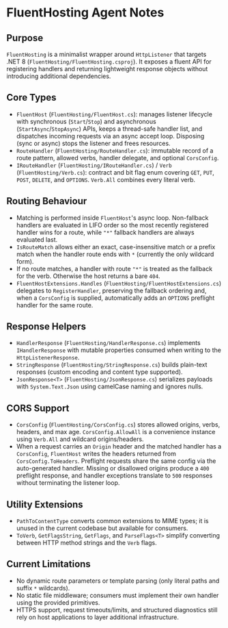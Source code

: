 # FluentHosting Agent Notes

## Purpose
`FluentHosting` is a minimalist wrapper around `HttpListener` that targets .NET 8 (`FluentHosting/FluentHosting.csproj`). It exposes a fluent API for registering handlers and returning lightweight response objects without introducing additional dependencies.

## Core Types
- `FluentHost` (`FluentHosting/FluentHost.cs`): manages listener lifecycle with synchronous (`Start`/`Stop`) and asynchronous (`StartAsync`/`StopAsync`) APIs, keeps a thread-safe handler list, and dispatches incoming requests via an async accept loop. Disposing (sync or async) stops the listener and frees resources.
- `RouteHandler` (`FluentHosting/RouteHandler.cs`): immutable record of a route pattern, allowed verbs, handler delegate, and optional `CorsConfig`.
- `IRouteHandler` (`FluentHosting/IRouteHandler.cs`) / `Verb` (`FluentHosting/Verb.cs`): contract and bit flag enum covering `GET`, `PUT`, `POST`, `DELETE`, and `OPTIONS`. `Verb.All` combines every literal verb.

## Routing Behaviour
- Matching is performed inside `FluentHost`'s async loop. Non-fallback handlers are evaluated in LIFO order so the most recently registered handler wins for a route, while `"*"` fallback handlers are always evaluated last.
- `IsRouteMatch` allows either an exact, case-insensitive match or a prefix match when the handler route ends with `*` (currently the only wildcard form).
- If no route matches, a handler with route `"*"` is treated as the fallback for the verb. Otherwise the host returns a bare `404`.
- `FluentHostExtensions.Handles` (`FluentHosting/FluentHostExtensions.cs`) delegates to `RegisterHandler`, preserving the fallback ordering and, when a `CorsConfig` is supplied, automatically adds an `OPTIONS` preflight handler for the same route.

## Response Helpers
- `HandlerResponse` (`FluentHosting/HandlerResponse.cs`) implements `IHandlerResponse` with mutable properties consumed when writing to the `HttpListenerResponse`.
- `StringResponse` (`FluentHosting/StringResponse.cs`) builds plain-text responses (custom encoding and content type supported).
- `JsonResponse<T>` (`FluentHosting/JsonResponse.cs`) serializes payloads with `System.Text.Json` using camelCase naming and ignores nulls.

## CORS Support
- `CorsConfig` (`FluentHosting/CorsConfig.cs`) stores allowed origins, verbs, headers, and max age. `CorsConfig.AllowAll` is a convenience instance using `Verb.All` and wildcard origins/headers.
- When a request carries an `Origin` header and the matched handler has a `CorsConfig`, `FluentHost` writes the headers returned from `CorsConfig.ToHeaders`. Preflight requests share the same config via the auto-generated handler. Missing or disallowed origins produce a `400` preflight response, and handler exceptions translate to `500` responses without terminating the listener loop.

## Utility Extensions
- `PathToContentType` converts common extensions to MIME types; it is unused in the current codebase but available for consumers.
- `ToVerb`, `GetFlagsString`, `GetFlags`, and `ParseFlags<T>` simplify converting between HTTP method strings and the `Verb` flags.

## Current Limitations
- No dynamic route parameters or template parsing (only literal paths and suffix `*` wildcards).
- No static file middleware; consumers must implement their own handler using the provided primitives.
- HTTPS support, request timeouts/limits, and structured diagnostics still rely on host applications to layer additional infrastructure.

